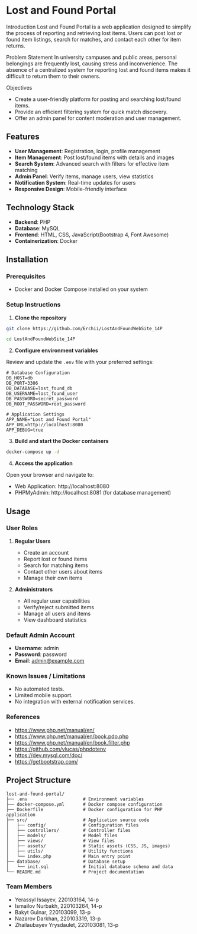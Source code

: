 # Lost and Found Portal

Introduction
Lost and Found Portal is a web application designed to simplify the process of reporting and retrieving lost items. Users can post lost or found item listings, search for matches, and contact each other for item returns.



Problem Statement
In university campuses and public areas, personal belongings are frequently lost, causing stress and inconvenience. The absence of a centralized system for reporting lost and found items makes it difficult to return them to their owners.

Objectives
- Create a user-friendly platform for posting and searching lost/found items.
- Provide an efficient filtering system for quick match discovery.
- Offer an admin panel for content moderation and user management.

## Features

- **User Management**: Registration, login, profile management
- **Item Management**: Post lost/found items with details and images
- **Search System**: Advanced search with filters for effective item matching
- **Admin Panel**: Verify items, manage users, view statistics
- **Notification System**: Real-time updates for users
- **Responsive Design**: Mobile-friendly interface

## Technology Stack

- **Backend**: PHP
- **Database**: MySQL
- **Frontend**: HTML, CSS, JavaScript(Bootstrap 4, Font Awesome)
- **Containerization**: Docker

## Installation

### Prerequisites

- Docker and Docker Compose installed on your system

### Setup Instructions

1. **Clone the repository**

```bash
git clone https://github.com/Erchii/LostAndFoundWebSite_14P
```

```bash
cd LostAndFoundWebSite_14P
```

2. **Configure environment variables**

Review and update the `.env` file with your preferred settings:

```
# Database Configuration
DB_HOST=db
DB_PORT=3306
DB_DATABASE=lost_found_db
DB_USERNAME=lost_found_user
DB_PASSWORD=secret_password
DB_ROOT_PASSWORD=root_password

# Application Settings
APP_NAME="Lost and Found Portal"
APP_URL=http://localhost:8080
APP_DEBUG=true
```

3. **Build and start the Docker containers**

```bash
docker-compose up -d
```

4. **Access the application**

Open your browser and navigate to:
- Web Application: http://localhost:8080
- PHPMyAdmin: http://localhost:8081 (for database management)

## Usage

### User Roles

1. **Regular Users**
   - Create an account
   - Report lost or found items
   - Search for matching items
   - Contact other users about items
   - Manage their own items

2. **Administrators**
   - All regular user capabilities
   - Verify/reject submitted items
   - Manage all users and items
   - View dashboard statistics

### Default Admin Account

- **Username**: admin
- **Password**: password
- **Email**: admin@example.com



### Known Issues / Limitations
- No automated tests.
- Limited mobile support.
- No integration with external notification services.

### References
- https://www.php.net/manual/en/
- https://www.php.net/manual/en/book.pdo.php
- https://www.php.net/manual/en/book.filter.php
- https://github.com/vlucas/phpdotenv
- https://dev.mysql.com/doc/
- https://getbootstrap.com/



## Project Structure

```
lost-and-found-portal/
├── .env                     # Environment variables
├── docker-compose.yml       # Docker compose configuration
├── Dockerfile               # Docker configuration for PHP application
├── src/                     # Application source code
│   ├── config/              # Configuration files
│   ├── controllers/         # Controller files
│   ├── models/              # Model files
│   ├── views/               # View files
│   ├── assets/              # Static assets (CSS, JS, images)
│   ├── utils/               # Utility functions
│   └── index.php            # Main entry point
├── database/                # Database setup
│   └── init.sql             # Initial database schema and data
└── README.md                # Project documentation
```




### Team Members
- Yerassyl Issayev, 220103164, 14-p
- Ismailov Nurbakh, 220103264, 14-p
- Bakyt Gulnar, 220103099, 13-p
- Nazarov Darkhan, 220103319, 13-p
- Zhailaubayev Yrysdaulet, 220103081, 13-p

